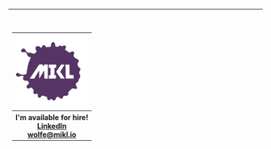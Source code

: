 <div align="center">
<table><thead align="center" valign="middle"><tr><th width="800px" height="300px">
  <table>
    <thead>
      <tr>
        <th colspan="3">
          <div>
            <a href="https://mikl.io" target="_blank">
              <img
                width="144px"
                height="144px"
                src="./img/mikl-logo.svg"
                alt="MIKL icon"
              />
            </a>
          </div>
        </th>
      </tr>
    </thead>
    <tr>
      <th colspan="3">
        <div>
          <span>I'm available for hire!</span>
          <br />
          <a href="https://www.linkedin.com/in/miklwolfe/" target="_blank"
            >LinkedIn</a
          >
          <br />
          <a href="mailto:wolfe@mikl.io" target="_blank">wolfe@mikl.io</a>
        </div>
      </th>
    </tr>
  </table>
  </th></tr></thead></table>
</div>
